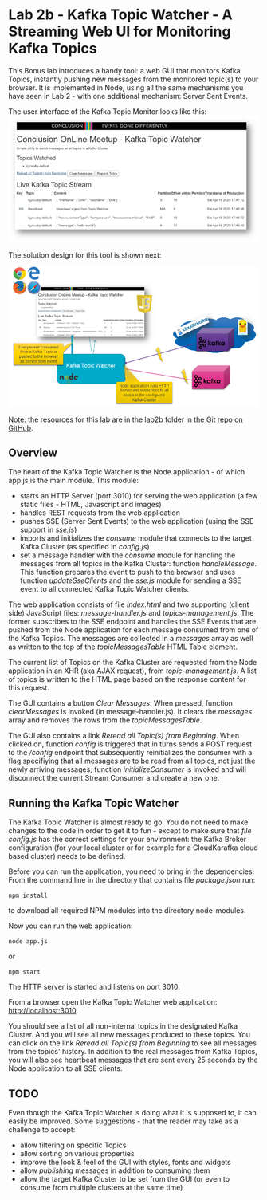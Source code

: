 # Lab 2b - Kafka Topic Watcher - A Streaming Web UI for Monitoring Kafka Topics

This Bonus lab introduces a handy tool: a web GUI that monitors Kafka Topics, instantly pushing new messages from the monitored topic(s) to your browser. It is implemented in Node, using all the same mechanisms you have seen in Lab 2 - with one additional mechanism: Server Sent Events. 

The user interface of the Kafka Topic Monitor looks like this:
![](images/kafka-topic-watcher-1.png)

The solution design for this tool is shown next:

![](images/kafka-topic-watcher-design.png)

Note: the resources for this lab are in the lab2b folder in the [Git repo on GitHub](https://github.com/AMIS-Services/kafka-introduction-workshop). 

## Overview

The heart of the Kafka Topic Watcher is the Node application - of which app.js is the main module. This module:
* starts an HTTP Server (port 3010) for serving the web application (a few static files - HTML, Javascript and images)
* handles REST requests from the web application
* pushes SSE (Server Sent Events) to the web application (using the SSE support in *sse.js*)
* imports and initializes the *consume* module that connects to the target Kafka Cluster (as specified in *config.js*)
* set a message handler with the *consume* module for  handling the messages from all topics in the Kafka Cluster: function *handleMessage*. This function prepares the event to push to the browser and uses function *updateSseClients* and the *sse.js* module for sending a SSE event to all connected Kafka Topic Watcher clients.

The web application consists of file *index.html* and two supporting (client side) JavaScript files: *message-handler.js* and *topics-management.js*. The former subscribes to the SSE endpoint and handles the SSE Events that are pushed from the Node application for each message consumed from one of the Kafka Topics. The messages are collected in a *messages* array as well as written to the top of the *topicMessagesTable* HTML Table element.

The current list of Topics on the Kafka Cluster are requested from the Node application in an XHR (aka AJAX request), from *topic-management.js*. A list of topics is written to the HTML page based on the response content for this request. 

The GUI contains a button *Clear Messages*. When pressed, function *clearMessages* is invoked (in message-handler.js). It clears the *messages* array and removes the rows from the *topicMessagesTable*.

The GUI also contains a link *Reread all Topic(s) from Beginning*. When clicked on, function *config* is triggered that in turns sends a POST request to the */config* endpoint that subsequently reinitializes the consumer with a flag specifiying that all messages are to be read from all topics, not just the newly arriving messages; function *initializeConsumer* is invoked and will disconnect the current Stream Consumer and create a new one. 

## Running the Kafka Topic Watcher

The Kafka Topic Watcher is almost ready to go. You do not need to make changes to the code in order to get it to fun - except to make sure that *file config.js* has the correct settings for your environment: the Kafka Broker configuration (for your local cluster or for example for a CloudKarafka cloud based cluster) needs to be defined. 

Before you can run the application, you need to bring in the dependencies. From the command line in the directory that contains file *package.json* run:
```
npm install
```
to download all required NPM modules into the directory node-modules.

Now you can run the web application:
```
node app.js
```
or
```
npm start
```
The HTTP server is started and listens on port 3010.

From a browser open the Kafka Topic Watcher web application: [http://localhost:3010](http://localhost:3010).

You should see a list of all non-internal topics in the designated Kafka Cluster. And you will see all new messages produced to these topics. You can click on the link *Reread all Topic(s) from Beginning* to see all messages from the topics' history. In addition to the real messages from Kafka Topics, you will also see heartbeat messages that are sent every 25 seconds by the Node application to all SSE clients.

## TODO
Even though the Kafka Topic Watcher is doing what it is supposed to, it can easily be improved. Some suggestions - that the reader may take as a challenge to accept:
* allow filtering on specific Topics
* allow sorting on various properties
* improve the look & feel of the GUI with styles, fonts and widgets
* allow *publishing* messages in addition to consuming them
* allow the target Kafka Cluster to be set from the GUI (or even to consume from multiple clusters at the same time)

